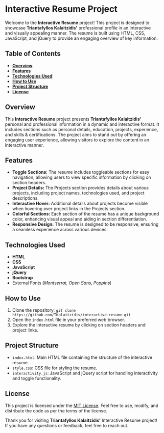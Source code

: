 # Interactive Resume Project

Welcome to the **Interactive Resume** project! This project is designed to showcase **Triantafyllos Kalaitzidis'** professional profile in an interactive and visually appealing manner. The resume is built using HTML, CSS, JavaScript, and jQuery to provide an engaging overview of key information.

## Table of Contents
- [**Overview**](#overview)
- [**Features**](#features)
- [**Technologies Used**](#technologies-used)
- [**How to Use**](#how-to-use)
- [**Project Structure**](#project-structure)
- [**License**](#license)

## Overview
This **Interactive Resume** project presents **Triantafyllos Kalaitzidis'** personal and professional information in a dynamic and interactive format. It includes sections such as personal details, education, projects, experience, and skills & certifications. The project aims to stand out by offering an engaging user experience, allowing visitors to explore the content in an interactive manner.

## Features
- **Toggle Sections:** The resume includes toggleable sections for easy navigation, allowing users to view specific information by clicking on section headers.
- **Project Details:** The Projects section provides details about various projects, including project names, technologies used, and project descriptions.
- **Interactive Hover:** Additional details about projects become visible when hovering over project links in the Projects section.
- **Colorful Sections:** Each section of the resume has a unique background color, enhancing visual appeal and aiding in section differentiation.
- **Responsive Design:** The resume is designed to be responsive, ensuring a seamless experience across various devices.

## Technologies Used
- **HTML**
- **CSS**
- **JavaScript**
- **jQuery**
- **Bootstrap**
- External Fonts (*Montserrat, Open Sans, Poppins*)

## How to Use
1. Clone the repository: `git clone https://github.com/TKalaitzidis/interactive-resume.git`
2. Open the `index.html` file in your preferred web browser.
3. Explore the interactive resume by clicking on section headers and project links.

## Project Structure
- `index.html`: Main HTML file containing the structure of the interactive resume.
- `style.css`: CSS file for styling the resume.
- `interactivity.js`: JavaScript and jQuery script for handling interactivity and toggle functionality.


## License
This project is licensed under the [MIT License](LICENSE). Feel free to use, modify, and distribute the code as per the terms of the license.

Thank you for visiting **Triantafyllos Kalaitzidis'** Interactive Resume project! If you have any questions or feedback, feel free to reach out.
